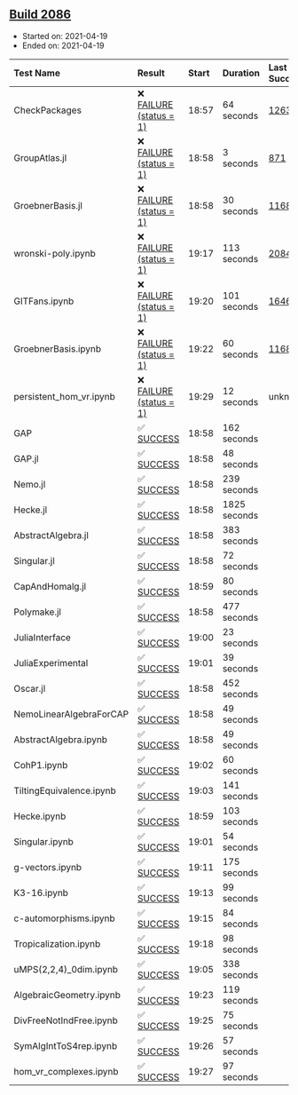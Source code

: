 ## [Build 2086](https://oscarci.mathematik.uni-kl.de/job/oscar-stable/2086/)

* Started on: 2021-04-19
* Ended on: 2021-04-19

| Test Name    | Result | Start | Duration | Last Success | First Failure |
|:-------------|:-------|:------|:---------|:-------------|:--------------|
| CheckPackages | ❌ [FAILURE (status = 1)](https://oscarci.mathematik.uni-kl.de/job/oscar-stable/2086/artifact/logs/build-2086/CheckPackages.log) | 18:57 | 64 seconds | [1263](https://oscarci.mathematik.uni-kl.de/job/oscar-stable/1263/) | [1264](https://oscarci.mathematik.uni-kl.de/job/oscar-stable/1264/) |
| GroupAtlas.jl | ❌ [FAILURE (status = 1)](https://oscarci.mathematik.uni-kl.de/job/oscar-stable/2086/artifact/logs/build-2086/GroupAtlas.jl.log) | 18:58 | 3 seconds | [871](https://oscarci.mathematik.uni-kl.de/job/oscar-stable/871/) | [872](https://oscarci.mathematik.uni-kl.de/job/oscar-stable/872/) |
| GroebnerBasis.jl | ❌ [FAILURE (status = 1)](https://oscarci.mathematik.uni-kl.de/job/oscar-stable/2086/artifact/logs/build-2086/GroebnerBasis.jl.log) | 18:58 | 30 seconds | [1168](https://oscarci.mathematik.uni-kl.de/job/oscar-stable/1168/) | [1169](https://oscarci.mathematik.uni-kl.de/job/oscar-stable/1169/) |
| wronski-poly.ipynb | ❌ [FAILURE (status = 1)](https://oscarci.mathematik.uni-kl.de/job/oscar-stable/2086/artifact/logs/build-2086/wronski-poly.ipynb.log) | 19:17 | 113 seconds | [2084](https://oscarci.mathematik.uni-kl.de/job/oscar-stable/2084/) | [2085](https://oscarci.mathematik.uni-kl.de/job/oscar-stable/2085/) |
| GITFans.ipynb | ❌ [FAILURE (status = 1)](https://oscarci.mathematik.uni-kl.de/job/oscar-stable/2086/artifact/logs/build-2086/GITFans.ipynb.log) | 19:20 | 101 seconds | [1646](https://oscarci.mathematik.uni-kl.de/job/oscar-stable/1646/) | [1647](https://oscarci.mathematik.uni-kl.de/job/oscar-stable/1647/) |
| GroebnerBasis.ipynb | ❌ [FAILURE (status = 1)](https://oscarci.mathematik.uni-kl.de/job/oscar-stable/2086/artifact/logs/build-2086/GroebnerBasis.ipynb.log) | 19:22 | 60 seconds | [1168](https://oscarci.mathematik.uni-kl.de/job/oscar-stable/1168/) | [1169](https://oscarci.mathematik.uni-kl.de/job/oscar-stable/1169/) |
| persistent_hom_vr.ipynb | ❌ [FAILURE (status = 1)](https://oscarci.mathematik.uni-kl.de/job/oscar-stable/2086/artifact/logs/build-2086/persistent_hom_vr.ipynb.log) | 19:29 | 12 seconds | unknown | unknown |
| GAP | ✅ [SUCCESS](https://oscarci.mathematik.uni-kl.de/job/oscar-stable/2086/artifact/logs/build-2086/GAP.log) | 18:58 | 162 seconds |  |  |
| GAP.jl | ✅ [SUCCESS](https://oscarci.mathematik.uni-kl.de/job/oscar-stable/2086/artifact/logs/build-2086/GAP.jl.log) | 18:58 | 48 seconds |  |  |
| Nemo.jl | ✅ [SUCCESS](https://oscarci.mathematik.uni-kl.de/job/oscar-stable/2086/artifact/logs/build-2086/Nemo.jl.log) | 18:58 | 239 seconds |  |  |
| Hecke.jl | ✅ [SUCCESS](https://oscarci.mathematik.uni-kl.de/job/oscar-stable/2086/artifact/logs/build-2086/Hecke.jl.log) | 18:58 | 1825 seconds |  |  |
| AbstractAlgebra.jl | ✅ [SUCCESS](https://oscarci.mathematik.uni-kl.de/job/oscar-stable/2086/artifact/logs/build-2086/AbstractAlgebra.jl.log) | 18:58 | 383 seconds |  |  |
| Singular.jl | ✅ [SUCCESS](https://oscarci.mathematik.uni-kl.de/job/oscar-stable/2086/artifact/logs/build-2086/Singular.jl.log) | 18:58 | 72 seconds |  |  |
| CapAndHomalg.jl | ✅ [SUCCESS](https://oscarci.mathematik.uni-kl.de/job/oscar-stable/2086/artifact/logs/build-2086/CapAndHomalg.jl.log) | 18:59 | 80 seconds |  |  |
| Polymake.jl | ✅ [SUCCESS](https://oscarci.mathematik.uni-kl.de/job/oscar-stable/2086/artifact/logs/build-2086/Polymake.jl.log) | 18:58 | 477 seconds |  |  |
| JuliaInterface | ✅ [SUCCESS](https://oscarci.mathematik.uni-kl.de/job/oscar-stable/2086/artifact/logs/build-2086/JuliaInterface.log) | 19:00 | 23 seconds |  |  |
| JuliaExperimental | ✅ [SUCCESS](https://oscarci.mathematik.uni-kl.de/job/oscar-stable/2086/artifact/logs/build-2086/JuliaExperimental.log) | 19:01 | 39 seconds |  |  |
| Oscar.jl | ✅ [SUCCESS](https://oscarci.mathematik.uni-kl.de/job/oscar-stable/2086/artifact/logs/build-2086/Oscar.jl.log) | 18:58 | 452 seconds |  |  |
| NemoLinearAlgebraForCAP | ✅ [SUCCESS](https://oscarci.mathematik.uni-kl.de/job/oscar-stable/2086/artifact/logs/build-2086/NemoLinearAlgebraForCAP.log) | 18:58 | 49 seconds |  |  |
| AbstractAlgebra.ipynb | ✅ [SUCCESS](https://oscarci.mathematik.uni-kl.de/job/oscar-stable/2086/artifact/logs/build-2086/AbstractAlgebra.ipynb.log) | 18:58 | 49 seconds |  |  |
| CohP1.ipynb | ✅ [SUCCESS](https://oscarci.mathematik.uni-kl.de/job/oscar-stable/2086/artifact/logs/build-2086/CohP1.ipynb.log) | 19:02 | 60 seconds |  |  |
| TiltingEquivalence.ipynb | ✅ [SUCCESS](https://oscarci.mathematik.uni-kl.de/job/oscar-stable/2086/artifact/logs/build-2086/TiltingEquivalence.ipynb.log) | 19:03 | 141 seconds |  |  |
| Hecke.ipynb | ✅ [SUCCESS](https://oscarci.mathematik.uni-kl.de/job/oscar-stable/2086/artifact/logs/build-2086/Hecke.ipynb.log) | 18:59 | 103 seconds |  |  |
| Singular.ipynb | ✅ [SUCCESS](https://oscarci.mathematik.uni-kl.de/job/oscar-stable/2086/artifact/logs/build-2086/Singular.ipynb.log) | 19:01 | 54 seconds |  |  |
| g-vectors.ipynb | ✅ [SUCCESS](https://oscarci.mathematik.uni-kl.de/job/oscar-stable/2086/artifact/logs/build-2086/g-vectors.ipynb.log) | 19:11 | 175 seconds |  |  |
| K3-16.ipynb | ✅ [SUCCESS](https://oscarci.mathematik.uni-kl.de/job/oscar-stable/2086/artifact/logs/build-2086/K3-16.ipynb.log) | 19:13 | 99 seconds |  |  |
| c-automorphisms.ipynb | ✅ [SUCCESS](https://oscarci.mathematik.uni-kl.de/job/oscar-stable/2086/artifact/logs/build-2086/c-automorphisms.ipynb.log) | 19:15 | 84 seconds |  |  |
| Tropicalization.ipynb | ✅ [SUCCESS](https://oscarci.mathematik.uni-kl.de/job/oscar-stable/2086/artifact/logs/build-2086/Tropicalization.ipynb.log) | 19:18 | 98 seconds |  |  |
| uMPS(2,2,4)_0dim.ipynb | ✅ [SUCCESS](https://oscarci.mathematik.uni-kl.de/job/oscar-stable/2086/artifact/logs/build-2086/uMPS-2-2-4-_0dim.ipynb.log) | 19:05 | 338 seconds |  |  |
| AlgebraicGeometry.ipynb | ✅ [SUCCESS](https://oscarci.mathematik.uni-kl.de/job/oscar-stable/2086/artifact/logs/build-2086/AlgebraicGeometry.ipynb.log) | 19:23 | 119 seconds |  |  |
| DivFreeNotIndFree.ipynb | ✅ [SUCCESS](https://oscarci.mathematik.uni-kl.de/job/oscar-stable/2086/artifact/logs/build-2086/DivFreeNotIndFree.ipynb.log) | 19:25 | 75 seconds |  |  |
| SymAlgIntToS4rep.ipynb | ✅ [SUCCESS](https://oscarci.mathematik.uni-kl.de/job/oscar-stable/2086/artifact/logs/build-2086/SymAlgIntToS4rep.ipynb.log) | 19:26 | 57 seconds |  |  |
| hom_vr_complexes.ipynb | ✅ [SUCCESS](https://oscarci.mathematik.uni-kl.de/job/oscar-stable/2086/artifact/logs/build-2086/hom_vr_complexes.ipynb.log) | 19:27 | 97 seconds |  |  |
